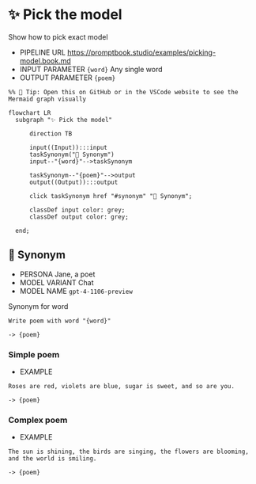 # ✨ Pick the model

Show how to pick exact model

-   PIPELINE URL https://promptbook.studio/examples/picking-model.book.md
-   INPUT  PARAMETER `{word}` Any single word
-   OUTPUT PARAMETER `{poem}`

<!--Graph-->
<!-- ⚠️ WARNING: This code has been generated so that any manual changes will be overwritten -->

```mermaid
%% 🔮 Tip: Open this on GitHub or in the VSCode website to see the Mermaid graph visually

flowchart LR
  subgraph "✨ Pick the model"

      direction TB

      input((Input)):::input
      taskSynonym("💬 Synonym")
      input--"{word}"-->taskSynonym

      taskSynonym--"{poem}"-->output
      output((Output)):::output

      click taskSynonym href "#synonym" "💬 Synonym";

      classDef input color: grey;
      classDef output color: grey;

  end;
```

<!--/Graph-->

## 💬 Synonym

-   PERSONA Jane, a poet
-   MODEL VARIANT Chat
-   MODEL NAME `gpt-4-1106-preview`

Synonym for word

```text
Write poem with word "{word}"
```

`-> {poem}`

### Simple poem

-   EXAMPLE

```text
Roses are red, violets are blue, sugar is sweet, and so are you.
```

`-> {poem}`

### Complex poem

-   EXAMPLE

```text
The sun is shining, the birds are singing, the flowers are blooming, and the world is smiling.
```

`-> {poem}`
